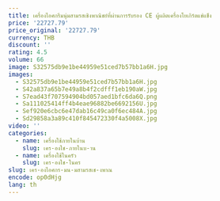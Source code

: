 ```yaml
---
title: เครื่องไอศกรีมนุ่มสามรสเชิงพาณิชย์ที่ผ่านการรับรอง CE ผู้ผลิตเครื่องโยเกิร์ตแช่แข็ง
price: '22727.79'
price_original: '22727.79'
currency: THB
discount: ''
rating: 4.5
volume: 66
image: S32575db9e1be44959e51ced7b57bb1a6H.jpg
images:
  - S32575db9e1be44959e51ced7b57bb1a6H.jpg
  - S42a837a65b7e49a8b4f2cdfff1eb190aW.jpg
  - S7ead43f707594904bd057aed1bfc6da6Q.png
  - Sa111025414ff4b4eae96882be6692156U.jpg
  - Sef920e6cbc6e47dab16c49ca0f6ec484A.jpg
  - Sd29858a3a89c410f845472330f4a5008X.jpg
video: ''
categories:
  - name: เครื่องใช้ภายในบ้าน
    slug: เคร-องใช-ภายในบ-าน
  - name: เครื่องใช้ในครัว
    slug: เคร-องใช-ในคร
slug: เคร-องไอศกร-มน-มสามรสเช-งพาณ
encode: op0dHjg
lang: th
---
```

  